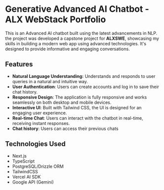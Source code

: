 # Generative Advanced AI Chatbot - ALX WebStack Portfolio 

This is an Advanced AI chatbot built using the latest advancements in NLP. the project was developed a capstone project for **ALXSWE**, showcasing my skills in building a modern web app using advanced technologies.  It's designed to provide informative and engaging conversations.

## Features

* **Natural Language Understanding:** Understands and responds to user queries in a natural and intuitive way.
* **User Authentication**: Users can create accounts and log in to save their chat history.
* **Responsive Design**: The application is fully responsive and works seamlessly on both desktop and mobile devices.
* **Interactive UI**: Built with Tailwind CSS, the UI is designed for an engaging user experience.
* **Real-time Chat**: Users can interact with the chatbot in real-time, receiving instant responses.
* **Chat history**: Users can access their previous chats

## Technologies Used

* Next.js 
* TypeScript
* PostgreSQL/Drizzle ORM
* TailwindCSS
* Vercel AI SDK
* Google API (Gemini)